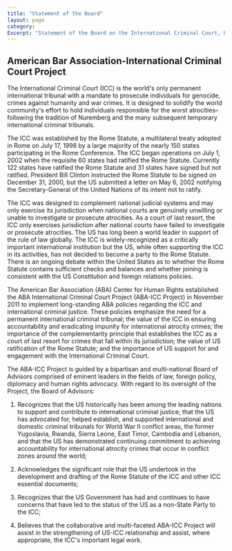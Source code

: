 ```yaml
---
title: "Statement of the Board"
layout: page
category:
Excerpt: "Statement of the Board on the International Criminal Court, US-ICC Relations, and the ABA-ICC Project"
---
```

## American Bar Association-International Criminal Court Project

The International Criminal Court (ICC) is the world's only permanent international tribunal with a mandate to prosecute individuals for genocide, crimes against humanity and war crimes. It is designed to solidify the world community's effort to hold individuals responsible for the worst atrocities– following the tradition of Nuremberg and the many subsequent temporary international criminal tribunals.

The ICC was established by the Rome Statute, a multilateral treaty adopted in Rome on July 17, 1998 by a large majority of the nearly 150 states participating in the Rome Conference. The ICC began operations on July 1, 2002 when the requisite 60 states had ratified the Rome Statute. Currently 122 states have ratified the Rome Statute and 31 states have signed but not ratified. President Bill Clinton instructed the Rome Statute to be signed on December 31, 2000, but the US submitted a letter on May 6, 2002 notifying the Secretary-General of the United Nations of its intent not to ratify.

The ICC was designed to complement national judicial systems and may only exercise its jurisdiction when national courts are genuinely unwilling or unable to investigate or prosecute atrocities. As a court of last resort, the ICC only exercises jurisdiction after national courts have failed to investigate or prosecute atrocities. The US has long been a world leader in support of the rule of law globally. The ICC is widely-recognized as a critically important international institution but the US, while often supporting the ICC in its activities, has not decided to become a party to the Rome Statute. There is an ongoing debate within the United States as to whether the Rome Statute contains sufficient checks and balances and whether joining is consistent with the US Constitution and foreign relations policies.

The American Bar Association (ABA) Center for Human Rights established the ABA International Criminal Court Project (ABA-ICC Project) in November 2011 to implement long-standing ABA policies regarding the ICC and international criminal justice. These policies emphasize the need for a permanent international criminal tribunal; the value of the ICC in ensuring accountability and eradicating impunity for international atrocity crimes; the importance of the complementarity principle that establishes the ICC as a court of last resort for crimes that fall within its jurisdiction; the value of US ratification of the Rome Statute; and the importance of US support for and engagement with the International Criminal Court.

The ABA-ICC Project is guided by a bipartisan and multi-national Board of Advisors comprised of eminent leaders in the fields of law, foreign policy, diplomacy and human rights advocacy. With regard to its oversight of the Project, the Board of Advisors:

1. Recognizes that the US historically has been among the leading nations to support and contribute to international criminal justice; that the US has advocated for, helped establish, and supported international and domestic criminal tribunals for World War II conflict areas, the former Yugoslavia, Rwanda, Sierra Leone, East Timor, Cambodia and Lebanon, and that the US has demonstrated continuing commitment to achieving accountability for international atrocity crimes that occur in conflict zones around the world; 

2. Acknowledges the significant role that the US undertook in the development and drafting of the Rome Statute of the ICC and other ICC essential documents;

3. Recognizes that the US Government has had and continues to have concerns that have led to the status of the US as a non-State Party to the ICC; 

4. Believes that the collaborative and multi-faceted ABA-ICC Project will assist in the strengthening of US-ICC relationship and assist, where appropriate, the ICC's important legal work.